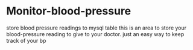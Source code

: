 # Monitor-blood-pressure
store blood pressure readings to mysql table
this is an area to store your blood-pressure reading to give to your doctor.
just an easy way to keep track of your bp
